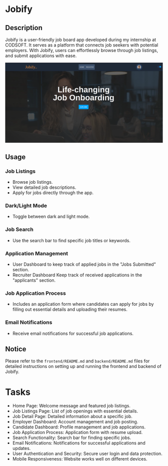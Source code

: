 # Jobify

## Description

Jobify is a user-friendly job board app developed during my internship at CODSOFT. It serves as a platform that connects job seekers with potential employers. With Jobify, users can effortlessly browse through job listings, and submit applications with ease.

<img src="./frontend/public/job_board_homePage.png" alt="screenShot" />

## Usage

### Job Listings

- Browse job listings.
- View detailed job descriptions.
- Apply for jobs directly through the app.

### Dark/Light Mode

- Toggle between dark and light mode.

### Job Search

- Use the search bar to find specific job titles or keywords.

### Application Management

- User Dashboard to keep track of applied jobs in the "Jobs Submitted" section.
- Recruiter Dashboard Keep track of received applications in the "applicants" section.

### Job Application Process

- Includes an application form where candidates can apply for jobs by filling out essential details and uploading their resumes.

### Email Notifications

- Receive email notifications for successful job applications.

## Notice

Please refer to the `frontend/README.md` and `backend/README.md` files for detailed instructions on setting up and running the frontend and backend of Jobify.

# Tasks

- Home Page: Welcome message and featured job listings.
- Job Listings Page: List of job openings with essential details.
- Job Detail Page: Detailed information about a specific job.
- Employer Dashboard: Account management and job posting.
- Candidate Dashboard: Profile management and job applications.
- Job Application Process: Application form with resume upload.
- Search Functionality: Search bar for finding specific jobs.
- Email Notifications: Notifications for successful applications and updates.
- User Authentication and Security: Secure user login and data protection.
- Mobile Responsiveness: Website works well on different devices.